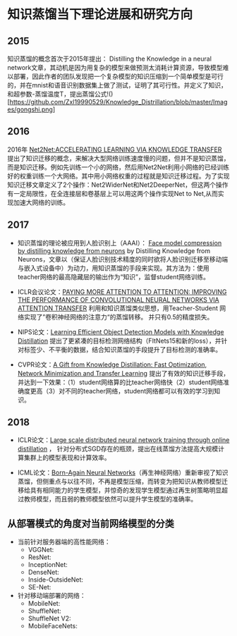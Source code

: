 # 知识蒸馏当下理论进展和研究方向

## 2015

知识蒸馏的概念首次于2015年提出： Distilling the Knowledge in a neural network文章，其动机是因为用复杂的模型来做预测太消耗计算资源，导致模型难以部署，因此作者的团队发现把一个复杂模型的知识压缩到一个简单模型是可行的，并在mnist和语音识别数据集上做了测试，证明了其可行性。并定义了知识，和超参数-蒸馏温度T，提出蒸馏公式!()[https://github.com/Zxl19990529/Knowledge_Distrillation/blob/master/Images/gongshi.png]

## 2016

2016年 [Net2Net:ACCELERATING LEARNING VIA KNOWLEDGE TRANSFER](https://arxiv.org/pdf/1511.05641.pdf) 提出了知识迁移的概念，来解决大型网络训练速度慢的问题，但并不是知识蒸馏，而是知识迁移。例如先训练一个小的网络，然后用Net2Net利用小网络的已经训练好的权重训练一个大网络。其中用小网络权重的过程就是知识迁移过程。为了实现知识迁移文章定义了2个操作：Net2WiderNet和Net2DeeperNet，但这两个操作有一定局限性，在全连接层和卷基层上可以用这两个操作实现Net to Net,从而实现加速大网络的训练。

## 2017

- 知识蒸馏的理论被应用到人脸识别上（AAAI）： [Face model compression by distilling knowledge from neurons](http://www.aaai.org/ocs/index.php/AAAI/AAAI16/paper/download/11977/12130)
by Distilling Knowledge from Neurons，文章以（保证人脸识别技术精度的同时欲将人脸识别迁移至移动端与嵌入式设备中）为动力，用知识蒸馏的手段来实现。其方法为：使用teacher网络的最高隐藏层的输出作为“知识”，监督student网络训练。

- ICLR会议论文：[PAYING MORE ATTENTION TO ATTENTION: IMPROVING THE PERFORMANCE OF CONVOLUTIONAL NEURAL NETWORKS VIA ATTENTION TRANSFER](https://arxiv.org/pdf/1612.03928.pdf)
利用和知识蒸馏类似思想，用Teacher-Student 网络实现了”卷积神经网络的注意力“的蒸馏转移。 并只有0.5的精度损失。

- NIPS论文：[Learning Efficient Object Detection Models with Knowledge Distillation](https://papers.nips.cc/paper/6676-learning-efficient-object-detection-models-with-knowledge-distillation.pdf) 提出了更紧凑的目标检测网络结构（FItNets15和新的loss），并针对标签少、不平衡的数据，结合知识蒸馏的手段提升了目标检测的准确率。

- CVPR论文：[A Gift from Knowledge Distillation: Fast Optimization, Network Minimization and Transfer Learning](http://openaccess.thecvf.com/content_cvpr_2017/papers/Yim_A_Gift_From_CVPR_2017_paper.pdf) 提出了有效的知识迁移手段，并达到一下效果：（1）student网络算的比teacher网络快（2）student网络准确度更高（3）对不同的teacher网络，student网络都可以有效的学习到知识。

## 2018  

- ICLR论文：[Large scale distributed neural network training through online distillation](https://openreview.net/pdf?id=rkr1UDeC-) ， 针对分布式SGD存在的瓶颈，提出在线蒸馏方法提高大规模计算集群上的模型表现和计算效率。

- ICML论文：[Born-Again Neural Networks](https://arxiv.org/pdf/1805.04770.pdf)（再生神经网络）重新审视了知识蒸馏，但侧重点与以往不同，不再是模型压缩，而转变为把知识从教师模型迁移给具有相同能力的学生模型，并惊奇的发现学生模型通过再生树策略明显超过教师模型，而且弱的教师模型依然可以提升学生模型的准确率。

## 从部署模式的角度对当前网络模型的分类

- 当前针对服务器端的高性能网络：
    - VGGNet:
    - ResNet:
    - InceptionNet:
    - DenseNet:
    - Inside-OutsideNet:
    - SE-Net:
- 针对移动端部署的网络：
    - MobileNet:
    - ShuffleNet:
    - ShuffleNet V2:
    - MobileFaceNets: